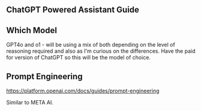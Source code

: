 ## ChatGPT Powered Assistant Guide

## Which Model

GPT4o and o1 - will be using a mix of both depending on the level of reasoning required and also as I'm curious on the differences. 
Have the paid for version of ChatGPT so this will be the model of choice. 

## Prompt Engineering

https://platform.openai.com/docs/guides/prompt-engineering

Similar to META AI.